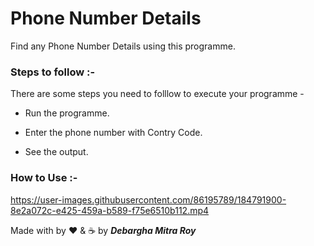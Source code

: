 # Phone Number Details

Find any Phone Number Details using this programme.

### Steps to follow :-

There are some steps you need to folllow to execute your programme - 

* Run the programme.

* Enter the phone number with Contry Code.

* See the output.

### How to Use :-

https://user-images.githubusercontent.com/86195789/184791900-8e2a072c-e425-459a-b589-f75e6510b112.mp4

Made with by ❤️ & ☕ by ***Debargha Mitra Roy***
